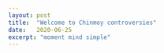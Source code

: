 ```yaml
---
layout: post
title:  "Welcome to Chinmoy controversies"
date:   2020-06-25
excerpt: "moment mind simple"
---
```

